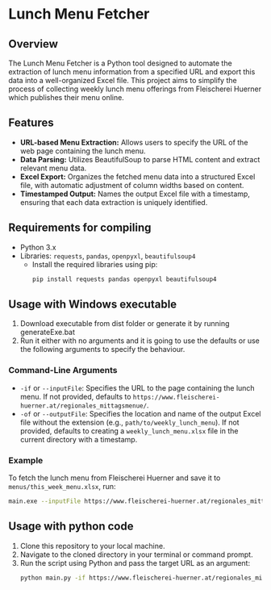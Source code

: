 # Lunch Menu Fetcher

## Overview
The Lunch Menu Fetcher is a Python tool designed to automate the extraction of lunch menu information from a specified URL and export this data into a well-organized Excel file. This project aims to simplify the process of collecting weekly lunch menu offerings from Fleischerei Huerner which publishes their menu online.

## Features
- **URL-based Menu Extraction:** Allows users to specify the URL of the web page containing the lunch menu.
- **Data Parsing:** Utilizes BeautifulSoup to parse HTML content and extract relevant menu data.
- **Excel Export:** Organizes the fetched menu data into a structured Excel file, with automatic adjustment of column widths based on content.
- **Timestamped Output:** Names the output Excel file with a timestamp, ensuring that each data extraction is uniquely identified.

## Requirements for compiling
- Python 3.x
- Libraries: `requests`, `pandas`, `openpyxl`, `beautifulsoup4`
  - Install the required libraries using pip:
    ```sh
    pip install requests pandas openpyxl beautifulsoup4
    ```
## Usage with Windows executable
1. Download executable from dist folder or generate it by running generateExe.bat
2. Run it either with no arguments and it is going to use the defaults or use the following arguments to specify the behaviour.

### Command-Line Arguments
- `-if` or `--inputFile`: Specifies the URL to the page containing the lunch menu. If not provided, defaults to `https://www.fleischerei-huerner.at/regionales_mittagsmenue/`.
- `-of` or `--outputFile`: Specifies the location and name of the output Excel file without the extension (e.g., `path/to/weekly_lunch_menu`). If not provided, defaults to creating a `weekly_lunch_menu.xlsx` file in the current directory with a timestamp.

### Example
To fetch the lunch menu from Fleischerei Huerner and save it to `menus/this_week_menu.xlsx`, run:
```sh
main.exe --inputFile https://www.fleischerei-huerner.at/regionales_mittagsmenue/ --outputFile C:\temp\this-week-menu
````

## Usage with python code
1. Clone this repository to your local machine.
2. Navigate to the cloned directory in your terminal or command prompt.
3. Run the script using Python and pass the target URL as an argument:
   ```sh
   python main.py -if https://www.fleischerei-huerner.at/regionales_mittagsmenue/ -of C:\temp\this-week-menu
   ```
